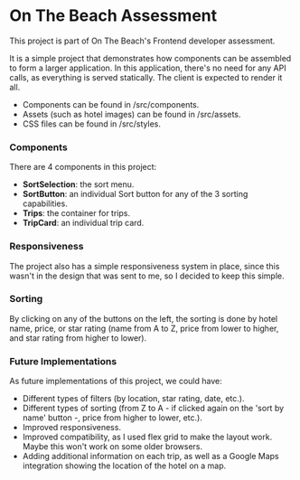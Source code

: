 # On The Beach Assessment

This project is part of On The Beach's Frontend developer assessment.

It is a simple project that demonstrates how components can be assembled to form a larger application. In this application, there's no need for any API calls, as everything is served statically. The client is expected to render it all.

- Components can be found in /src/components.
- Assets (such as hotel images) can be found in /src/assets.
- CSS files can be found in /src/styles.

### Components

There are 4 components in this project:

- **SortSelection**: the sort menu.
- **SortButton**: an individual Sort button for any of the 3 sorting capabilities.
- **Trips**: the container for trips.
- **TripCard**: an individual trip card.

### Responsiveness

The project also has a simple responsiveness system in place, since this wasn't in the design that was sent to me, so I decided to keep this simple.

### Sorting

By clicking on any of the buttons on the left, the sorting is done by hotel name, price, or star rating (name from A to Z, price from lower to higher, and star rating from higher to lower).

### Future Implementations

As future implementations of this project, we could have:

- Different types of filters (by location, star rating, date, etc.).
- Different types of sorting (from Z to A - if clicked again on the 'sort by name' button -, price from higher to lower, etc.).
- Improved responsiveness.
- Improved compatibility, as I used flex grid to make the layout work. Maybe this won't work on some older browsers.
- Adding additional information on each trip, as well as a Google Maps integration showing the location of the hotel on a map.
